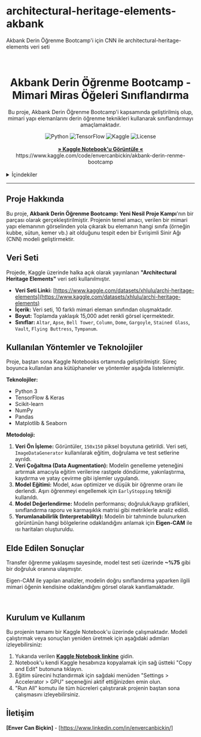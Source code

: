 # architectural-heritage-elements-akbank
Akbank Derin Öğrenme Bootcamp'i için CNN ile architectural-heritage-elements veri seti

<br/>
<div align="center">
  <h1 align="center">Akbank Derin Öğrenme Bootcamp - Mimari Miras Öğeleri Sınıflandırma</h1>
</div>

<p align="center">
  Bu proje, Akbank Derin Öğrenme Bootcamp'i kapsamında geliştirilmiş olup, mimari yapı elemanlarını derin öğrenme teknikleri kullanarak sınıflandırmayı amaçlamaktadır.
</p>

<div align="center">
  <img src="https://img.shields.io/badge/Python-3776AB?style=for-the-badge&logo=python&logoColor=white" alt="Python">
  <img src="https://img.shields.io/badge/TensorFlow-FF6F00?style=for-the-badge&logo=tensorflow&logoColor=white" alt="TensorFlow">
  <img src="https://img.shields.io/badge/Kaggle-20BEFF?style=for-the-badge&logo=kaggle&logoColor=white" alt="Kaggle">
  <img src="https://img.shields.io/badge/license-MIT-blue.svg" alt="License">
</div>

<br>

<div align="center">
  <strong><a href="[https://www.kaggle.com/code/envercanbickin/akbank-derin-renme-bootcamp]">» Kaggle Notebook'u Görüntüle «</a></strong>
  https://www.kaggle.com/code/envercanbickin/akbank-derin-renme-bootcamp
</div>

<br>

<details>
  <summary>İçindekiler</summary>
  <ol>
    <li><a href="#proje-hakkında">Proje Hakkında</a></li>
    <li><a href="#veri-seti">Veri Seti</a></li>
    <li><a href="#kullanılan-yöntemler-ve-teknolojiler">Kullanılan Yöntemler ve Teknolojiler</a></li>
    <li><a href="#elde-edilen-sonuçlar">Elde Edilen Sonuçlar</a></li>
    <li><a href="#kurulum-ve-kullanım">Kurulum ve Kullanım</a></li>
    <li><a href="#lisans">Lisans</a></li>
    <li><a href="#iletişim">İletişim</a></li>
  </ol>
</details>

---

## Proje Hakkında

Bu proje, **Akbank Derin Öğrenme Bootcamp: Yeni Nesil Proje Kampı**'nın bir parçası olarak gerçekleştirilmiştir. Projenin temel amacı, verilen bir mimari yapı elemanının görselinden yola çıkarak bu elemanın hangi sınıfa (örneğin kubbe, sütun, kemer vb.) ait olduğunu tespit eden bir Evrişimli Sinir Ağı (CNN) modeli geliştirmektir.


## Veri Seti

Projede, Kaggle üzerinde halka açık olarak yayınlanan **"Architectural Heritage Elements"** veri seti kullanılmıştır.

* **Veri Seti Linki:** [https://www.kaggle.com/datasets/xhlulu/archi-heritage-elements](https://www.kaggle.com/datasets/xhlulu/archi-heritage-elements)
* **İçerik:** Veri seti, 10 farklı mimari eleman sınıfından oluşmaktadır.
* **Boyut:** Toplamda yaklaşık 15,000 adet renkli görsel içermektedir.
* **Sınıflar:** `Altar`, `Apse`, `Bell Tower`, `Column`, `Dome`, `Gargoyle`, `Stained Glass`, `Vault`, `Flying Buttress`, `Tympanum`.

## Kullanılan Yöntemler ve Teknolojiler

Proje, baştan sona Kaggle Notebooks ortamında geliştirilmiştir. Süreç boyunca kullanılan ana kütüphaneler ve yöntemler aşağıda listelenmiştir.

**Teknolojiler:**
* Python 3
* TensorFlow & Keras
* Scikit-learn
* NumPy
* Pandas
* Matplotlib & Seaborn

**Metodoloji:**
1.  **Veri Ön İşleme:** Görüntüler, `150x150` piksel boyutuna getirildi. Veri seti, `ImageDataGenerator` kullanılarak eğitim, doğrulama ve test setlerine ayrıldı.
2.  **Veri Çoğaltma (Data Augmentation):** Modelin genelleme yeteneğini artırmak amacıyla eğitim verilerine rastgele döndürme, yakınlaştırma, kaydırma ve yatay çevirme gibi işlemler uygulandı.
3.  **Model Eğitimi:** Model, `Adam` optimizer ve düşük bir öğrenme oranı ile derlendi. Aşırı öğrenmeyi engellemek için `EarlyStopping` tekniği kullanıldı.
4.  **Model Değerlendirme:** Modelin performansı; doğruluk/kayıp grafikleri, sınıflandırma raporu ve karmaşıklık matrisi gibi metriklerle analiz edildi.
5.  **Yorumlanabilirlik (Interpretability):** Modelin bir tahminde bulunurken görüntünün hangi bölgelerine odaklandığını anlamak için **Eigen-CAM** ile ısı haritaları oluşturuldu.

## Elde Edilen Sonuçlar

Transfer öğrenme yaklaşımı sayesinde, model test seti üzerinde **~%75** gibi bir doğruluk oranına ulaşmıştır.

Eigen-CAM ile yapılan analizler, modelin doğru sınıflandırma yaparken ilgili mimari öğenin kendisine odaklandığını görsel olarak kanıtlamaktadır.

<br>

## Kurulum ve Kullanım

Bu projenin tamamı bir Kaggle Notebook'u üzerinde çalışmaktadır. Modeli çalıştırmak veya sonuçları yeniden üretmek için aşağıdaki adımları izleyebilirsiniz:

1.  Yukarıda verilen **[Kaggle Notebook linkine]([https://www.kaggle.com/code/envercanbickin/akbank-derin-renme-bootcamp])** gidin.
2.  Notebook'u kendi Kaggle hesabınıza kopyalamak için sağ üstteki "Copy and Edit" butonuna tıklayın.
3.  Eğitim sürecini hızlandırmak için sağdaki menüden "Settings > Accelerator > GPU" seçeneğini aktif ettiğinizden emin olun.
4.  "Run All" komutu ile tüm hücreleri çalıştırarak projenin baştan sona çalışmasını izleyebilirsiniz.


## İletişim

**[Enver Can Biçkin]** - [https://www.linkedin.com/in/envercanbickin/]


